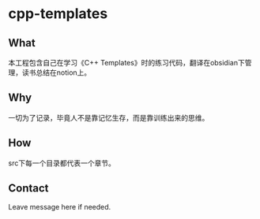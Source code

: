 # cpp-templates


## What

本工程包含自己在学习《C++ Templates》时的练习代码，翻译在obsidian下管理，读书总结在notion上。


## Why

一切为了记录，毕竟人不是靠记忆生存，而是靠训练出来的思维。


## How

src下每一个目录都代表一个章节。


## Contact

Leave message here if needed.
